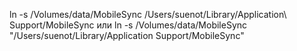 ln -s /Volumes/data/MobileSync /Users/suenot/Library/Application\ Support/MobileSync
или
ln -s /Volumes/data/MobileSync "/Users/suenot/Library/Application Support/MobileSync"
